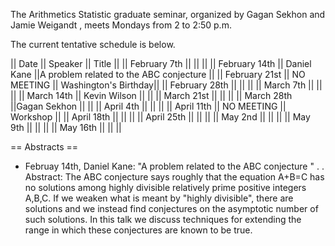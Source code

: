 The Arithmetics Statistic graduate seminar, organized by Gagan Sekhon and Jamie Weigandt , meets Mondays
from 2 to 2:50 p.m. 

The current tentative schedule is below.


|| Date || Speaker || Title ||
|| February 7th     ||            ||   ||
|| February 14th    || Daniel Kane        ||A problem related to the ABC conjecture ||
|| February 21st    || NO MEETING            || Washington's Birthday||
|| February 28th    ||             || ||
|| March 7th        ||     || ||
|| March 14th       || Kevin Wilson         ||  ||
|| March 21st       ||  || ||
|| March 28th       ||Gagan Sekhon || ||
|| April 4th        ||  || ||
|| April 11th       || NO MEETING || Workshop ||
|| April 18th       ||  || ||
|| April 25th       ||  || ||
|| May 2nd          || || ||
|| May 9th          || || ||
|| May 16th         || || ||


== Abstracts ==

 * Februay 14th, Daniel Kane: "A problem related to the ABC conjecture "
 .
 . Abstract: The ABC conjecture says roughly that the equation A+B=C has
no solutions among highly divisible relatively prime positive integers
A,B,C.  If we weaken what is meant by "highly divisible", there are
solutions and we instead find conjectures on the asymptotic number of
such solutions.  In this talk we discuss techniques for extending the
range in which these conjectures are known to be true.

